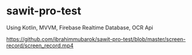 # sawit-pro-test

Using Kotlin, MVVM, Firebase Realtime Database, OCR Api

https://github.com/ibrahimmubarok/sawit-pro-test/blob/master/screen-record/screen_record.mp4
